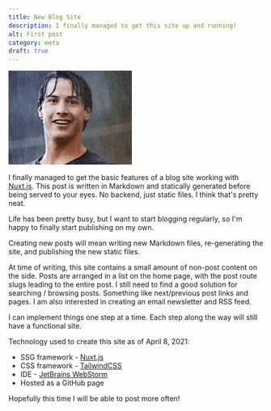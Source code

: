 ```yaml
---
title: New Blog Site
description: I finally managed to get this site up and running!
alt: First post
category: meta
draft: true
---
```


![Keanu approves](/keanu.gif)

I finally managed to get the basic features of a blog site working with [Nuxt.js](https://nuxtjs.org).
This post is written in Markdown and statically generated before being served to 
your eyes. No backend, just static files. I think that's pretty neat.

Life has been pretty busy, but I want to start blogging regularly, 
so I'm happy to finally start publishing on my own.

Creating new posts will mean writing new Markdown files, re-generating the site, 
and publishing the new static files.

At time of writing, this site contains a small amount of non-post content on the side.
Posts are arranged in a list on the home page, with the post route slugs leading 
to the entire post. I still need to find a good solution for searching / browsing 
posts. Something like next/previous post links and pages. I am also interested in 
creating an email newsletter and RSS feed.

I can implement things one step at a time. Each step along the way will still have
a functional site.

Technology used to create this site as of April 8, 2021:
- SSG framework - [Nuxt.js](https://nuxtjs.org)
- CSS framework - [TailwindCSS](https://tailwindcss.com)
- IDE - [JetBrains WebStorm](https://www.jetbrains.com/webstorm/)
- Hosted as a GitHub page

Hopefully this time I will be able to post more often!


